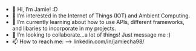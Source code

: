 - 👋 Hi, I’m Jamie! :D
- 👀 I’m interested in the Internet of Things (IOT) and Ambient Computing. 
- 🌱 I’m currently learning about how to use APIs, different frameworks, and libaries to incorporate in my projects. 
- 💞️ I’m looking to collaborate...a lot of things! Just message me :)
- 📫 How to reach me: --> linkedin.com/in/jamiecha98/

<!---
chaeunhee98/chaeunhee98 is a ✨ special ✨ repository because its `README.md` (this file) appears on your GitHub profile.
You can click the Preview link to take a look at your changes.
--->
